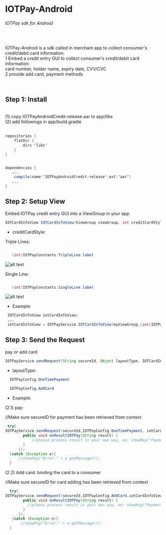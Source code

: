 # IOTPay-Android
###### IOTPay sdk for Android
<br />    


IOTPay-Android is a sdk called in merchant app to collect consumer's credit/debit card information.
<br /> 
1 Embed a credit entry GUI to collect consumer’s credit/debit card information:
<br /> card number, holder name, expiry date, CVV/CVC
<br /> 
2 provide add card, payment methods

<br />      




## Step 1: Install 
<br /> 
(1) copy IOTPayAndroidCredit-release.aar to app/libs
<br /> 
(2) add followings in app/build.gradle
<br /> <br /> 

```java
repositories {
	flatDir {
		dirs 'libs'
   	}
}


dependencies {
   ...
	compile(name:'IOTPayAndroidCredit-release',ext:'aar')
   ...
}
```


## Step 2: Setup View
Embed IOTPay credit entry GUI into a ViewGroup in your app.
```java
IOTCardInfoView IOTCardInfoView(ViewGroup viewGroup, int creditCardStyle)
```


- creditCardStyle:

 Triple Lines:
```java

   (int)IOTPayConstants.TripleLine.label
```

 ![alt text](https://github.com/zhongzeyu/IOTPay-android/blob/master/triple.png ) 


Single Line:
```java

   (int)IOTPayConstants.SingleLine.label
```

 ![alt text](https://github.com/zhongzeyu/IOTPay-android/blob/master/single.png ) 
 

- Example:

```java
 IOTCardInfoView iotCardInfoView;
 ...
 iotCardInfoView = IOTPayService.IOTCardInfoView(myViewGroup,(int)IOTPayConstants.TripleLine.label);
```


## Step 3: Send the Request
pay or add card
```java
IOTPayService.sendRequest(String secureId, Object layoutType, IOTCardInfoView creditForm,IOTPayCallback iotPayCallback);
```

- layoutType:
```java
  IOTPayConfig.OneTimePayment
  
  IOTPayConfig.AddCard
```

- Example:

(2.1) pay:

 //Make sure secureID for payment has been retrieved from context
```java
 try{
IOTPayService.sendRequest(secureId,IOTPayConfig.OneTimePayment, iotCardInfoView,new IOTPayCallback(){
        public void onResultIOTPay(String result) {
            //please process result in your own way, ex: showMsg("Payment Result:" + result);
        }
      });
  }catch (Exception e){
      //showMsg("Error:" + e.getMessage());
  }
```

(2.2) Add card: binding the card to a consumer

  //Make sure secureID for card adding has been retrieved from context
```java
  try{
IOTPayService.sendRequest(secureId,IOTPayConfig.AddCard,iotCardInfoView,new IOTPayCallback(){
        public void onResultIOTPay(String result) {
          //please process result in your own way, ex: showMsg("Payment Result:" + result);
        }
      });
   }catch (Exception e){
       //showMsg("Error:" + e.getMessage());
  }
```

